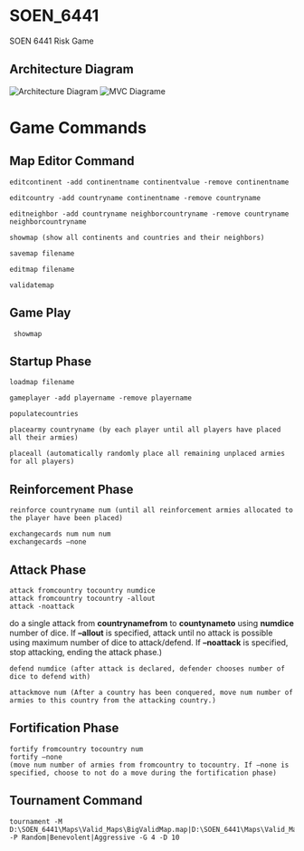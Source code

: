 # SOEN_6441
SOEN 6441 Risk Game



## Architecture Diagram
![Architecture Diagram](https://github.com/san089/SOEN_6441/blob/master/Documents/ArchitectureDesign_Build2.png)
![MVC Diagrame](http://assets.processon.com/chart_image/5da4e016e4b0ea86c2afe75d.png)




# Game Commands

## Map Editor Command

    editcontinent -add continentname continentvalue -remove continentname

    editcountry -add countryname continentname -remove countryname

    editneighbor -add countryname neighborcountryname -remove countryname neighborcountryname

    showmap (show all continents and countries and their neighbors)

    savemap filename

    editmap filename

    validatemap

## Game Play   

     showmap

## Startup Phase

    loadmap filename

    gameplayer -add playername -remove playername

    populatecountries

    placearmy countryname (by each player until all players have placed all their armies)

    placeall (automatically randomly place all remaining unplaced armies for all players)


## Reinforcement Phase


    reinforce countryname num (until all reinforcement armies allocated to the player have been placed)

    exchangecards num num num
    exchangecards –none

## Attack Phase

    attack fromcountry tocountry numdice
    attack fromcountry tocountry -allout
    attack -noattack

do a single attack from **countrynamefrom** to **countynameto** using **numdice** number of dice. If **–allout** is specified, attack until no attack is possible using maximum number of dice to attack/defend. If **–noattack** is specified, stop attacking, ending the attack phase.)

    defend numdice (after attack is declared, defender chooses number of dice to defend with)

    attackmove num (After a country has been conquered, move num number of armies to this country from the attacking country.)


## Fortification Phase

    fortify fromcountry tocountry num
    fortify –none
    (move num number of armies from fromcountry to tocountry. If –none is specified, choose to not do a move during the fortification phase)
    
## Tournament Command

    tournament -M D:\SOEN_6441\Maps\Valid_Maps\BigValidMap.map|D:\SOEN_6441\Maps\Valid_Maps\BigValidMap.map|D:\SOEN_6441\Maps\Valid_Maps\BigValidMap.map -P Random|Benevolent|Aggressive -G 4 -D 10

